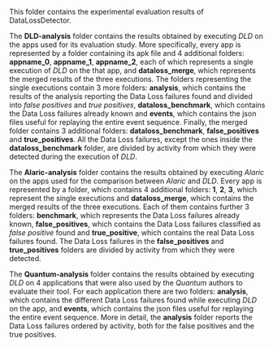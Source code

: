 This folder contains the experimental evaluation results of DataLossDetector.

The **DLD-analysis** folder contains the results obtained by executing *DLD* on the apps used for its evaluation study. More specifically, every app is represented by a folder containing its apk file and 4 additional folders: **appname_0**, **appname_1**, **appname_2**, each of which represents a single execution of *DLD* on the that app, and **dataloss_merge**, which represents the merged results of the three executions. The folders representing the single executions contain 3 more folders: **analysis**, which contains the results of the analysis reporting the Data Loss failures found and divided into *false positives* and *true positives*, **dataloss_benchmark**, which contains the Data Loss failures already known and **events**, which contains the json files useful for replaying the entire event sequence. Finally, the merged folder contains 3 additional folders: **dataloss_benchmark**, **false_positives** and **true_positives**. All the Data Loss failures, except the ones inside the **dataloss_benchmark** folder, are divided by activity from which they were detected during the execution of *DLD*.

The **Alaric-analysis** folder contains the results obtained by executing *Alaric* on the apps used for the comparison between *Alaric* and *DLD*. Every app is represented by a folder, which contains 4 additional folders: **1**, **2**, **3**, which represent the single executions and **dataloss_merge**, which contains the merged results of the three executions. Each of them contains further 3 folders: **benchmark**, which represents the Data Loss failures already known, **false_positives**, which contains the Data Loss failures classified as *false positive* found and **true_positive**, which contains the real Data Loss failures found. The Data Loss failures in the **false_positives** and **true_positives** folders are divided by activity from which they were detected.

The **Quantum-analysis** folder contains the results obtained by executing *DLD* on 4 applications that were also used by the *Quantum* authors to evaluate their tool. For each application there are two folders: **analysis**, which contains the different Data Loss failures found while executing *DLD* on the app, and **events**, which contains the json files useful for replaying the entire event sequence. More in detail, the **analysis** folder reports the Data Loss failures ordered by activity, both for the false positives and the true positives.
